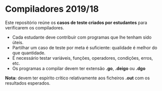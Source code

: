 # Compiladores 2019/18

Este repositório reúne os **casos de teste criados por estudantes** para verificarem os compiladores.

* Cada estudante deve contribuir com programas que lhe tenham sido úteis.
* Partilhar um caso de teste por meta é suficiente: qualidade é melhor do que quantidade.
* É necessário testar variáveis, funções, operadores, condições, erros, etc.
* Os programas a compilar devem ter extensão **.go**, **.deigo** ou **.dgo**

**Nota:** devem ter espírito crítico relativamente aos ficheiros **.out** com os resultados esperados.
